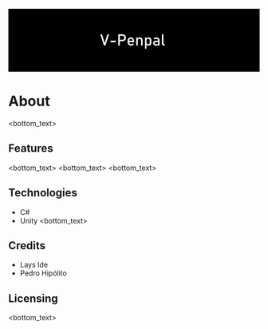 ![Game logo, featuring nothing at all](Assets/Images/splash_art.jpg)

# About
<bottom_text>

## Features
<bottom_text>
<bottom_text>
<bottom_text>

## Technologies
- C#
- Unity
<bottom_text>

## Credits
- Lays Ide
- Pedro Hipólito

## Licensing
<bottom_text>